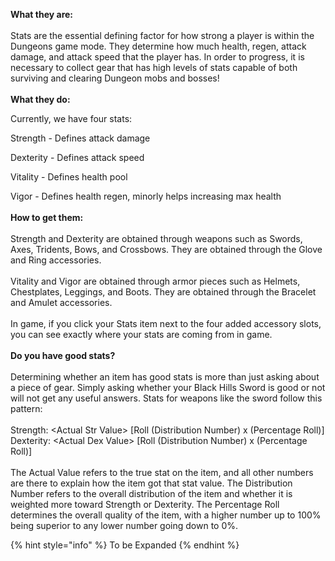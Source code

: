 
**What they are:**\
\
Stats are the essential defining factor for how strong a player is within the Dungeons game mode. They determine how much health, regen, attack damage, and attack speed that the player has. In order to progress, it is necessary to collect gear that has high levels of stats capable of both surviving and clearing Dungeon mobs and bosses!\
\
**What they do:**

Currently, we have four stats:

Strength - Defines attack damage

Dexterity - Defines attack speed

Vitality - Defines health pool

Vigor - Defines health regen, minorly helps increasing max health\
\
**How to get them:**\
\
Strength and Dexterity are obtained through weapons such as Swords, Axes, Tridents, Bows, and Crossbows. They are obtained through the Glove and Ring accessories.\
\
Vitality and Vigor are obtained through armor pieces such as Helmets, Chestplates, Leggings, and Boots. They are obtained through the Bracelet and Amulet accessories.\
\
In game, if you click your Stats item next to the four added accessory slots, you can see exactly where your stats are coming from in game.\
\
**Do you have good stats?**\
\
Determining whether an item has good stats is more than just asking about a piece of gear. Simply asking whether your Black Hills Sword is good or not will not get any useful answers. Stats for weapons like the sword follow this pattern:\
\
Strength: \<Actual Str Value>   \[Roll (Distribution Number) x (Percentage Roll)]\
Dexterity: \<Actual Dex Value> \[Roll (Distribution Number) x (Percentage Roll)]\
\
The Actual Value refers to the true stat on the item, and all other numbers are there to explain how the item got that stat value. The Distribution Number refers to the overall distribution of the item and whether it is weighted more toward Strength or Dexterity. The Percentage Roll determines the overall quality of the item, with a higher number up to 100% being superior to any lower number going down to 0%.

{% hint style="info" %}
To be Expanded
{% endhint %}
